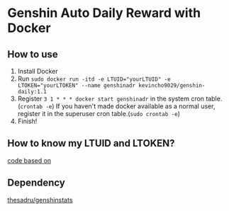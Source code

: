 # Genshin Auto Daily Reward with Docker

## How to use

1. Install Docker
1. Run ``` sudo docker run -itd -e LTUID="yourLTUID" -e LTOKEN="yourLTOKEN" --name genshinadr kevincho9029/genshin-daily:1.1 ```
1. Register ```3 1 * * * docker start genshinadr``` in the system cron table. (```crontab -e```) If you haven't made docker available as a normal user, register it in the superuser cron table.(```sudo crontab -e```)
1. Finish!

## How to know my LTUID and LTOKEN?

[code based on ](https://arca.live/b/genshin/23930414)

## Dependency
[thesadru/genshinstats](https://github.com/thesadru/genshinstats)